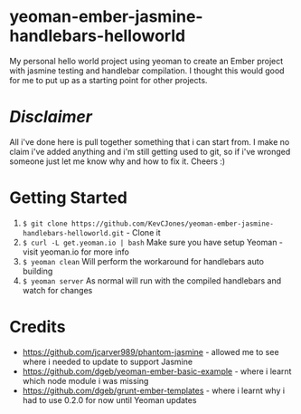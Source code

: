 yeoman-ember-jasmine-handlebars-helloworld
==========================================

My personal hello world project using yeoman to create an Ember project with jasmine testing and handlebar compilation. 
I thought this would good for me to put up as a starting point for other projects.

*Disclaimer* 
============
All i've done here is pull together something that i can start from. 
I make no claim i've added anything and i'm still getting used to git, so if i've wronged someone just 
let me know why and how to fix it. Cheers :)

Getting Started
===============

1. ``$ git clone https://github.com/KevCJones/yeoman-ember-jasmine-handlebars-helloworld.git`` - Clone it
2. ``$ curl -L get.yeoman.io | bash`` Make sure you have setup Yeoman - visit yeoman.io for more info
3. ``$ yeoman clean`` Will perform the workaround for handlebars auto building
4. ``$ yeoman server`` As normal will run with the compiled handlebars and watch for changes


Credits
=======

* https://github.com/jcarver989/phantom-jasmine - allowed me to see where i needed to update to support Jasmine
* https://github.com/dgeb/yeoman-ember-basic-example - where i learnt which node module i was missing
* https://github.com/dgeb/grunt-ember-templates - where i learnt why i had to use 0.2.0 for now until Yeoman updates

